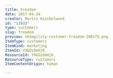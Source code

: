 ```yaml
---
title: Freadom
date: 2017-04-24
creator: Martin Hinshelwood
id: "11833"
type: customers
slug: freadom
preview: nkdagility-customer-freadom-200x75.png
ItemType: customers
ItemKind: marketing
ItemId: Y9GOzOmHj0_
ResourceId: Y9GOzOmHj0_
ResourceType: customers
ItemContentOrigin: human

---
```


